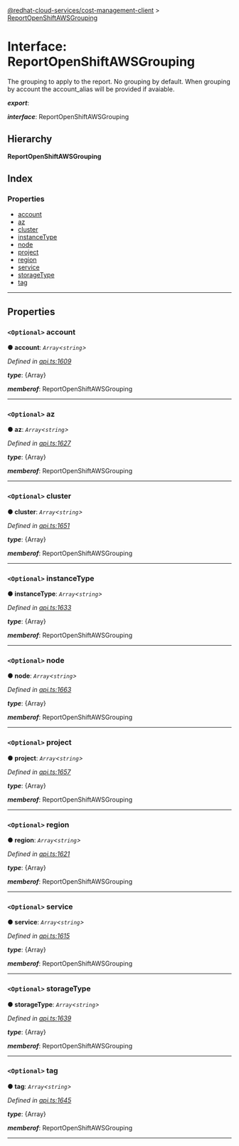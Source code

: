 [@redhat-cloud-services/cost-management-client](../README.md) > [ReportOpenShiftAWSGrouping](../interfaces/reportopenshiftawsgrouping.md)

# Interface: ReportOpenShiftAWSGrouping

The grouping to apply to the report. No grouping by default. When grouping by account the account\_alias will be provided if avaiable.

*__export__*: 

*__interface__*: ReportOpenShiftAWSGrouping

## Hierarchy

**ReportOpenShiftAWSGrouping**

## Index

### Properties

* [account](reportopenshiftawsgrouping.md#account)
* [az](reportopenshiftawsgrouping.md#az)
* [cluster](reportopenshiftawsgrouping.md#cluster)
* [instanceType](reportopenshiftawsgrouping.md#instancetype)
* [node](reportopenshiftawsgrouping.md#node)
* [project](reportopenshiftawsgrouping.md#project)
* [region](reportopenshiftawsgrouping.md#region)
* [service](reportopenshiftawsgrouping.md#service)
* [storageType](reportopenshiftawsgrouping.md#storagetype)
* [tag](reportopenshiftawsgrouping.md#tag)

---

## Properties

<a id="account"></a>

### `<Optional>` account

**● account**: *`Array`<`string`>*

*Defined in [api.ts:1609](https://github.com/RedHatInsights/javascript-clients/blob/master/packages/cost-management/api.ts#L1609)*

*__type__*: {Array}

*__memberof__*: ReportOpenShiftAWSGrouping

___
<a id="az"></a>

### `<Optional>` az

**● az**: *`Array`<`string`>*

*Defined in [api.ts:1627](https://github.com/RedHatInsights/javascript-clients/blob/master/packages/cost-management/api.ts#L1627)*

*__type__*: {Array}

*__memberof__*: ReportOpenShiftAWSGrouping

___
<a id="cluster"></a>

### `<Optional>` cluster

**● cluster**: *`Array`<`string`>*

*Defined in [api.ts:1651](https://github.com/RedHatInsights/javascript-clients/blob/master/packages/cost-management/api.ts#L1651)*

*__type__*: {Array}

*__memberof__*: ReportOpenShiftAWSGrouping

___
<a id="instancetype"></a>

### `<Optional>` instanceType

**● instanceType**: *`Array`<`string`>*

*Defined in [api.ts:1633](https://github.com/RedHatInsights/javascript-clients/blob/master/packages/cost-management/api.ts#L1633)*

*__type__*: {Array}

*__memberof__*: ReportOpenShiftAWSGrouping

___
<a id="node"></a>

### `<Optional>` node

**● node**: *`Array`<`string`>*

*Defined in [api.ts:1663](https://github.com/RedHatInsights/javascript-clients/blob/master/packages/cost-management/api.ts#L1663)*

*__type__*: {Array}

*__memberof__*: ReportOpenShiftAWSGrouping

___
<a id="project"></a>

### `<Optional>` project

**● project**: *`Array`<`string`>*

*Defined in [api.ts:1657](https://github.com/RedHatInsights/javascript-clients/blob/master/packages/cost-management/api.ts#L1657)*

*__type__*: {Array}

*__memberof__*: ReportOpenShiftAWSGrouping

___
<a id="region"></a>

### `<Optional>` region

**● region**: *`Array`<`string`>*

*Defined in [api.ts:1621](https://github.com/RedHatInsights/javascript-clients/blob/master/packages/cost-management/api.ts#L1621)*

*__type__*: {Array}

*__memberof__*: ReportOpenShiftAWSGrouping

___
<a id="service"></a>

### `<Optional>` service

**● service**: *`Array`<`string`>*

*Defined in [api.ts:1615](https://github.com/RedHatInsights/javascript-clients/blob/master/packages/cost-management/api.ts#L1615)*

*__type__*: {Array}

*__memberof__*: ReportOpenShiftAWSGrouping

___
<a id="storagetype"></a>

### `<Optional>` storageType

**● storageType**: *`Array`<`string`>*

*Defined in [api.ts:1639](https://github.com/RedHatInsights/javascript-clients/blob/master/packages/cost-management/api.ts#L1639)*

*__type__*: {Array}

*__memberof__*: ReportOpenShiftAWSGrouping

___
<a id="tag"></a>

### `<Optional>` tag

**● tag**: *`Array`<`string`>*

*Defined in [api.ts:1645](https://github.com/RedHatInsights/javascript-clients/blob/master/packages/cost-management/api.ts#L1645)*

*__type__*: {Array}

*__memberof__*: ReportOpenShiftAWSGrouping

___

